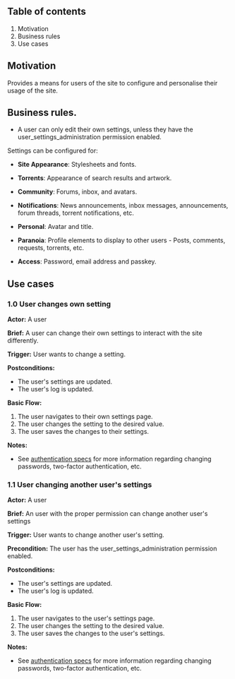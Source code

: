 ## Table of contents

1. Motivation
2. Business rules
3. Use cases

## Motivation

Provides a means for users of the site to configure and personalise their usage of the site.

## Business rules.

 * A user can only edit their own settings, unless they have the user_settings_administration permission enabled.

Settings can be configured for:

* **Site Appearance**: Stylesheets and fonts.

* **Torrents**: Appearance of search results and artwork.

* **Community**: Forums, inbox, and avatars.

* **Notifications**: News announcements, inbox messages, announcements, forum threads, torrent notifications, etc.

* **Personal**: Avatar and title.

* **Paranoia**: Profile elements to display to other users - Posts, comments, requests, torrents, etc.

* **Access**: Password, email address and passkey.

## Use cases

### 1.0 User changes own setting

**Actor:** A user

**Brief:**  A user can change their own settings to interact with the site differently.

**Trigger:** User wants to change a setting.

**Postconditions:**

 - The user's settings are updated.
 - The user's log is updated.

**Basic Flow:**

 1. The user navigates to their own settings page.
 2. The user changes the setting to the desired value.
 3. The user saves the changes to their settings.

**Notes:**
  * See [authentication specs](Authentication.md) for more information regarding changing passwords, two-factor
    authentication, etc.

### 1.1 User changing another user's settings

**Actor:** A user

**Brief:**  An user with the proper permission can change another user's settings

**Trigger:** User wants to change another user's setting.

**Precondition:** The user has the user_settings_administration permission enabled.

**Postconditions:**

 - The user's settings are updated.
 - The user's log is updated.

**Basic Flow:**

 1. The user navigates to the user's settings page.
 2. The user changes the setting to the desired value.
 3. The user saves the changes to the user's settings.

**Notes:**
  * See [authentication specs](Authentication.md) for more information regarding changing passwords, two-factor
    authentication, etc.
